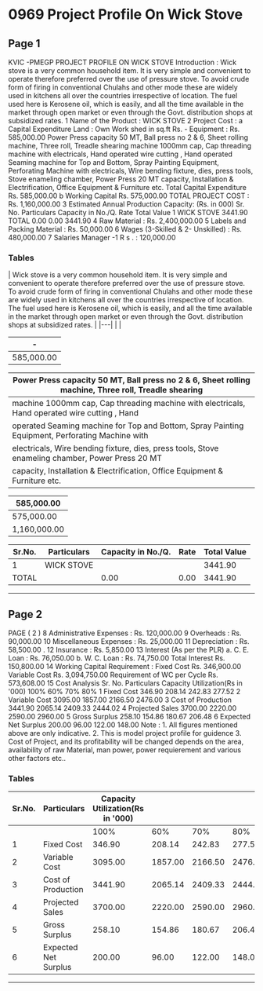 # 0969 Project Profile On Wick Stove

## Page 1

KVIC -PMEGP PROJECT PROFILE ON WICK STOVE Introduction : Wick stove is a very common household item. It is very simple and convenient to operate therefore preferred over the use of pressure stove. To avoid crude form of firing in conventional Chulahs and other mode these are widely used in kitchens all over the countries irrespective of location. The fuel used here is Kerosene oil, which is easily, and all the time available in the market through open market or even through the Govt. distribution shops at subsidized rates. 1 Name of the Product : WICK STOVE 2 Project Cost : a Capital Expenditure Land : Own Work shed in sq.ft Rs. - Equipment : Rs. 585,000.00 Power Press capacity 50 MT, Ball press no 2 & 6, Sheet rolling machine, Three roll, Treadle shearing machine 1000mm cap, Cap threading machine with electricals, Hand operated wire cutting , Hand operated Seaming machine for Top and Bottom, Spray Painting Equipment, Perforating Machine with electricals, Wire bending fixture, dies, press tools, Stove enameling chamber, Power Press 20 MT capacity, Installation & Electrification, Office Equipment & Furniture etc. Total Capital Expenditure Rs. 585,000.00 b Working Capital Rs. 575,000.00 TOTAL PROJECT COST : Rs. 1,160,000.00 3 Estimated Annual Production Capacity: (Rs. in 000) Sr. No. Particulars Capacity in No./Q. Rate Total Value 1 WICK STOVE 3441.90 TOTAL 0.00 0.00 3441.90 4 Raw Material : Rs. 2,400,000.00 5 Labels and Packing Material : Rs. 50,000.00 6 Wages (3-Skilled & 2- Unskilled) : Rs. 480,000.00 7 Salaries Manager -1 R s . : 120,000.00

### Tables

| Wick stove is a very common household item. It is very simple and convenient to operate therefore preferred
over the use of pressure stove. To avoid crude form of firing in conventional Chulahs and other mode these are
widely used in kitchens all over the countries irrespective of location. The fuel used here is Kerosene oil, which is
easily, and all the time available in the market through open market or even through the Govt. distribution shops
at subsidized rates. |
|---|
|  |

| - |
|---|
| 585,000.00 |

| Power Press capacity 50 MT, Ball press no 2 & 6, Sheet rolling machine, Three roll, Treadle shearing |
|---|
| machine 1000mm cap, Cap threading machine with electricals, Hand operated wire cutting , Hand
operated Seaming machine for Top and Bottom, Spray Painting Equipment, Perforating Machine with |
| electricals, Wire bending fixture, dies, press tools, Stove enameling chamber, Power Press 20 MT |
| capacity, Installation & Electrification, Office Equipment & Furniture etc. |

| 585,000.00 |
|---|
| 575,000.00 |
| 1,160,000.00 |

| Sr.No. | Particulars | Capacity in No./Q. | Rate | Total Value |
|---|---|---|---|---|
| 1 | WICK STOVE |  |  | 3441.90 |
| TOTAL |  | 0.00 | 0.00 | 3441.90 |

---

## Page 2

PAGE ( 2 ) 8 Administrative Expenses : Rs. 120,000.00 9 Overheads : Rs. 90,000.00 10 Miscellaneous Expenses : Rs. 25,000.00 11 Depreciation : Rs. 58,500.00 . 12 Insurance : Rs. 5,850.00 13 Interest (As per the PLR) a. C. E. Loan : Rs. 76,050.00 b. W. C. Loan : Rs. 74,750.00 Total Interest Rs. 150,800.00 14 Working Capital Requirement : Fixed Cost Rs. 346,900.00 Variable Cost Rs. 3,094,750.00 Requirement of WC per Cycle Rs. 573,608.00 15 Cost Analysis Sr. No. Particulars Capacity Utilization(Rs in '000) 100% 60% 70% 80% 1 Fixed Cost 346.90 208.14 242.83 277.52 2 Variable Cost 3095.00 1857.00 2166.50 2476.00 3 Cost of Production 3441.90 2065.14 2409.33 2444.02 4 Projected Sales 3700.00 2220.00 2590.00 2960.00 5 Gross Surplus 258.10 154.86 180.67 206.48 6 Expected Net Surplus 200.00 96.00 122.00 148.00 Note : 1. All figures mentioned above are only indicative. 2. This is model project profile for guidence 3. Cost of Project, and its profitability will be changed depends on the area, availability of raw Material, man power, power requierement and various other factors etc..

### Tables

| Sr.No. | Particulars | Capacity Utilization(Rs in '000) |  |  |  |
|---|---|---|---|---|---|
|  |  | 100% | 60% | 70% | 80% |
| 1 | Fixed Cost | 346.90 | 208.14 | 242.83 | 277.52 |
| 2 | Variable Cost | 3095.00 | 1857.00 | 2166.50 | 2476.00 |
| 3 | Cost of Production | 3441.90 | 2065.14 | 2409.33 | 2444.02 |
| 4 | Projected Sales | 3700.00 | 2220.00 | 2590.00 | 2960.00 |
| 5 | Gross Surplus | 258.10 | 154.86 | 180.67 | 206.48 |
| 6 | Expected Net Surplus | 200.00 | 96.00 | 122.00 | 148.00 |

---

